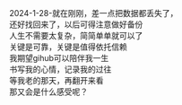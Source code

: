 2024-1-28-就在刚刚，差一点把数据都丢失了，  
还好找回来了，以后可得注意做好备份  
人生不需要太复杂，简简单单就可以了  
关键是可靠，关键是值得依托信赖  
我期望gihub可以陪伴我一生  
书写我的心情，记录我的过往  
等我老的那天，再翻开来看  
那又会是什么感受呢？
